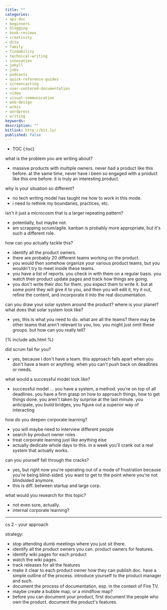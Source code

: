 ```yaml
---
title: ""
categories:
- api-doc
- beginners
- blogging
- book-reviews
- creativity
- dita
- family
- findability
- technical-writing
- innovation
- jekyll
- jobs
- podcasts
- quick-reference-guides
- screencasting
- user-centered-documentation
- video
- visual-communication
- web-design
- wikis
- wordpress
- writing
keywords:
description: ""
bitlink: http://bit.ly/
published: false
---
```


* TOC
{:toc}

what is the problem you are writing about?
- massive products with multiple owners. never had a product like this before. at the same time, never have i been so engaged with a product like this one before. it is truly an interesting product.

why is your situation so different?
- no tech writing model has taught me how to work in this mode.
- i need to rethink my boundaries, practices, etc.

isn't it just a microcosm that is a larger repeating pattern?
- potentially, but maybe not.
- am scrapping scrum/agile. kanban is probably more appropriate, but it's such a different role.

how can you actually tackle this?
- identify all the product owners.
- there are probably 20 different teams working on the product.
- you would then somehow organize your various product teams, but you wouldn't try to meet inside these teams.
- you have a list of reports. you check in with them on a regular basis. you watch their product update pages and track how things are going.
- you don't write their doc for them. you expect them to write it. but at some point they will give it to you, and then you will edit it, try it out, refine the content, and incorporate it into the real documentation.

can you draw your solar system around the product? where is your planet? what does that solar system look like?
- yes, this is what you need to do. what are all the teams? there may be other teams that aren't relevant to you, too. you might just omit these groups. but how can you really tell?

{% include ads.html %}

did scrum fail for you?
- yes, because i don't have a team. this approach falls apart when you don't have a team or anything. when you can't push back on deadlines or needs.

what would a successful model look like?
- successful model ... you have a system, a method. you're on top of all deadlines. you have a firm grasp on how to approach things, how to get things done. you aren't taken by surprise at the last minute. you anticipate, you build bridges, you figure out a superior way of interacting

how do you deepen corporate learning?
- you will maybe need to interview different people
- search by product owner roles
- treat corporate learning just like anything else
- actually dedicate whole days to this. in a week you'll crank out a real system that actually works.

can you yourself fall through the cracks?
- yes, but right now you're operating out of a mode of frustration because you're being blind-sided. you want to get to the point where you're not blindsided anymore.
- this is diff. between startup and large corp.

what would you research for this topic?
- not even sure, actually.
- internal corporate learning?


-----------------
cs 2 - your approach

strategy:
- stop attending dumb meetings where you just sit there.
- identify all the product owners you can. product owners for features.
- identify wiki pages for each product
- watch the wiki pages.
- track releases for all the features
- make it clear to each product owner how they can publish doc. have a simple outline of the process. introduce yourself to the product manager and such.
- document the process of documentation, esp. in the context of Fire TV.
- maybe create a bubble map, or a mindflow map?
- before you can document your product, first document the people who own the product. document the product's features.
